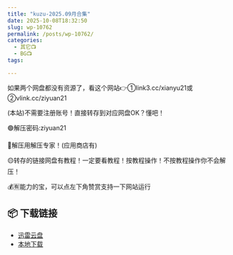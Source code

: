 ```yaml
---
title: "kuzu-2025.09月合集"
date: 2025-10-08T18:32:50
slug: wp-10762
permalink: /posts/wp-10762/
categories:
  - 其它📺
  - BG📺
tags:

---
```


如果两个网盘都没有资源了，看这个网站👉①link3.cc/xianyu21或②vlink.cc/ziyuan21

(本站)不需要注册账号！直接转存到对应网盘OK？懂吧！

🟢解压密码:ziyuan21

🔵解压用解压专家！(应用商店有)

🟡转存的链接网盘有教程！一定要看教程！按教程操作！不按教程操作你不会解压！

💰🈶能力的宝，可以点左下角赞赏支持一下网站运行

## 📦 下载链接
- [迅雷云盘](https://blziyuan21.com/pay-download/10762?key=32fc5a7ade&down_id=0)
- [本地下载](https://blziyuan21.com/pay-download/10762?key=32fc5a7ade&down_id=1)

